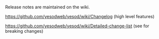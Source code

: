Release notes are maintained on the wiki.

https://github.com/yesodweb/yesod/wiki/Changelog (high level features)

https://github.com/yesodweb/yesod/wiki/Detailed-change-list (see for breaking changes)
